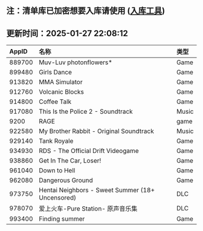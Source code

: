 ## 注：清单库已加密想要入库请使用 ([入库工具](https://github.com/BlankTMing/ManifestAutoUpdate/releases))

## 更新时间：2025-01-27 22:08:12
| AppID | 名称 | 类型  |
| :-------------------- | :----------------------------- | :----------- |
| 889700 | Muv-Luv photonflowers*| Game |
| 899480 | Girls Dance| Game |
| 913820 | MMA Simulator| Game |
| 912760 | Volcanic Blocks| Game |
| 914800 | Coffee Talk| Game |
| 917080 | This Is the Police 2 - Soundtrack| Music |
| 9200 | RAGE| game |
| 922580 | My Brother Rabbit - Original Soundtrack| Music |
| 929140 | Tank Royale| Game |
| 934930 | RDS - The Official Drift Videogame| Game |
| 938860 | Get In The Car, Loser!| Game |
| 961040 | Down to Hell| Game |
| 962080 | Dangerous Ground| Game |
| 973750 | Hentai Neighbors - Sweet Summer (18+ Uncensored)| DLC |
| 978070 | 爱上火车-Pure Station- 原声音乐集| DLC |
| 993400 | Finding summer| Game |
